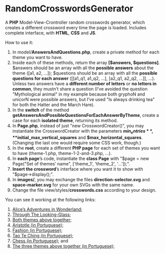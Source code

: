# RandomCrosswordsGenerator
A **PHP** Model-View-Crontroller random crosswords generator, which creates a different crossword every time the page is loaded. Includes complete interface, with **HTML**, **CSS** and **JS**.

How to use it:
1. In model/**AnswersAndQuestions.php**, create a private method for each theme you want to have.
2. Inside each of these methods, return the array **[$answers, $questions]**. $answers should be an array with all the **possible answers** about the theme ([a1, a2, ...]); $questions should be an array with all the **possible questions for each answer** ([[a1_q1, a1_q2, ...], [a2_q1, a2_q2, ...]], ...). Unless two answers have a **different number of letters** or **no letters in common**, they mustn’t share a question (I’ve avoided the question "Mythological animal" in my example because both gryphoN and unicorN were possible answers, but I’ve used "Is always drinking tea" for both the Hatter and the March Hare).
3. In the **switch** of the method **getAnswersAndPossibleQuestionsForEachAnswerByTheme**, create a case for each **isolated theme**, returning its method.
4. In **Page.php**, instead of just "new CrosswordCreator()", you may instantiate the CrosswordCreator with the parameters **$min_entries**, **$initial_max_vertical_squares** and **$max_horizontal_squares**. (Changing the last one would require some CSS work, though.)
5. In the **root**, create a different **PHP page** for each set of themes you want to have (theme-1.php, theme-1-2-and-3.php, ...).
6. In **each page**’s code, instantiate the **class Page** with "$page = new Page("Set of themes’ name", ['theme_1', 'theme_2', '...']);".
7. **Insert the crossword**’s interface where you want it to show with "$page->display();".
8. In **images/**, you may exchange the files **direction-selector.svg** and **space-marker.svg** for your own SVGs with the same name.
9. Change the file view/styles/**crosswords.css** according to your design.

You can see it working at the following links:
1. [Alice’s Adventures in Wonderland](http://ralf.infinityfreeapp.com/random_crosswords_generator/alices-adventures-in-wonderland.php);
2. [Through The Looking-Glass](http://ralf.infinityfreeapp.com/random_crosswords_generator/through-the-looking-glass.php);
3. [Both themes above together](http://ralf.infinityfreeapp.com/random_crosswords_generator/alices-adventures-in-wonderland-and-through-the-looking-glass.php);
4. [Aristotle (in Portuguese)](https://basicoavancado.com/aristoteles/prova);
5. [Fashion (in Portuguese)](https://basicoavancado.com/moda/prova);
6. [Tao Te Ching (in Portuguese)](https://basicoavancado.com/taoteching/prova);
7. [Chess (in Portuguese)](https://basicoavancado.com/xadrez/prova); and
8. [The three themes above together (in Portuguese)](https://basicoavancado.com/prova);
